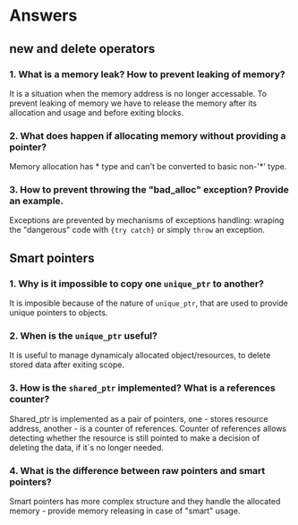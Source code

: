 # Answers
## __new__ and __delete__ operators

### 1. What is a memory leak? How to prevent leaking of memory?

It is a situation when the memory address is no longer accessable. To prevent leaking of memory we have to release the memory after its allocation and usage and before exiting blocks.

### 2. What does happen if allocating memory without providing a pointer?

Memory allocation has * type and can't be converted to basic non-'*' type.

### 3. How to prevent throwing the "bad_alloc" exception? Provide an example.

Exceptions are prevented by mechanisms of exceptions handling: wraping the "dangerous" code with `{try catch}` or simply `throw` an exception.

## Smart pointers

### 1. Why is it impossible to copy one `unique_ptr` to another?

It is imposible because of the nature of `unique_ptr`, that are used to provide unique pointers to objects.

### 2. When is the `unique_ptr` useful?

It is useful to manage dynamicaly allocated object/resources, to delete stored data after exiting scope.

### 3. How is the `shared_ptr` implemented? What is a references counter?

Shared_ptr is implemented as a pair of pointers, one - stores resource address, another - is a counter of references. Counter of references allows detecting whether the resource is still pointed to make a decision of deleting the data, if it`s no longer needed.

### 4. What is the difference between raw pointers and smart pointers?

Smart pointers has more complex structure and they handle the allocated memory - provide memory releasing in case of "smart" usage.
